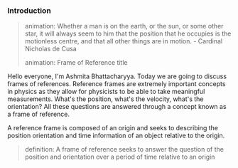 ### Introduction

> animation: Whether a man is on the earth, or the sun, or some other star, it will  always seem to him that the position that he occupies is the motionless centre, and that all other things are in motion. - Cardinal Nicholas de Cusa
>
> animation: Frame of Reference title

Hello everyone, I'm Ashmita Bhattacharyya. Today we are going to discuss frames of references. Reference frames are extremely important concepts in physics as they allow for physicists to be able to take meaningful measurements. What's the position, what's the velocity, what's the orientation? All these questions are answered through a concept known as a frame of reference.  

A reference frame is composed of an origin and seeks to describing the position orientation and time information of an object relative to the origin. 

> definition: A frame of reference seeks to answer the question of the position and orientation over a period of time relative to an origin

